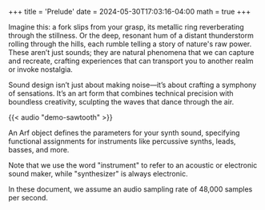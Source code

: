 +++
title = 'Prelude'
date = 2024-05-30T17:03:16-04:00
math = true
+++

Imagine this: a fork slips from your grasp, its metallic ring reverberating through the stillness. Or the deep, resonant hum of a distant thunderstorm rolling through the hills, each rumble telling a story of nature's raw power. These aren’t just sounds; they are natural phenomena that we can capture and recreate, crafting experiences that can transport you to another realm or invoke nostalgia.

Sound design isn’t just about making noise—it’s about crafting a symphony of sensations. It’s an art form that combines technical precision with boundless creativity, sculpting the waves that dance through the air.

{{< audio "demo-sawtooth" >}}

An Arf object defines the parameters for your synth sound, specifying functional assignments for instruments like percussive synths, leads, basses, and more.

Note that we use the word "instrument" to refer to an acoustic or electronic sound maker, while "synthesizer" is always electronic. 

In these document, we assume an audio sampling rate of 48,000 samples per second. 